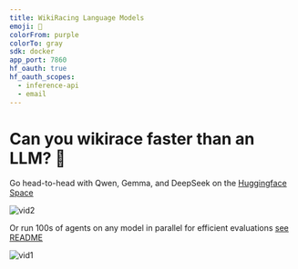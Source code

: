 ```yaml
---
title: WikiRacing Language Models
emoji: 🏃
colorFrom: purple
colorTo: gray
sdk: docker
app_port: 7860
hf_oauth: true
hf_oauth_scopes:
  - inference-api
  - email
---
```


# Can you wikirace faster than an LLM? 🏁

Go head-to-head with Qwen, Gemma, and DeepSeek on the [Huggingface Space](https://huggingface.co/spaces/HuggingFaceTB/Wikispeedia)

<!-- add gifs -->
![vid2](assets/vid2_720p.gif)

Or run 100s of agents on any model in parallel for efficient evaluations [see README](parallel_eval)

![vid1](assets/vid1_720p.gif)
